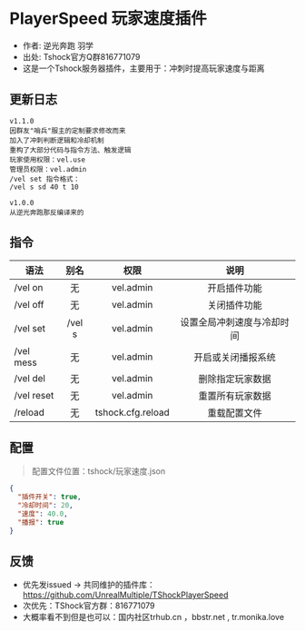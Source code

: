 # PlayerSpeed 玩家速度插件

- 作者: 逆光奔跑 羽学
- 出处: Tshock官方Q群816771079
- 这是一个Tshock服务器插件，主要用于：冲刺时提高玩家速度与距离

## 更新日志

```
v1.1.0
因群友"哨兵"服主的定制要求修改而来
加入了冲刺判断逻辑和冷却机制
重构了大部分代码与指令方法、触发逻辑
玩家使用权限：vel.use
管理员权限：vel.admin
/vel set 指令格式：
/vel s sd 40 t 10

v1.0.0
从逆光奔跑那反编译来的
```

## 指令

| 语法                             | 别名  |       权限       |                   说明                   |
| -------------------------------- | :---: | :--------------: | :--------------------------------------: |
| /vel on  | 无 |   vel.admin    |    开启插件功能    |
| /vel off | 无 |   vel.admin    |    关闭插件功能    |
| /vel set | /vel s |   vel.admin    |    设置全局冲刺速度与冷却时间    |
| /vel mess | 无 |   vel.admin    |    开启或关闭播报系统    |
| /vel del | 无 |   vel.admin    |    删除指定玩家数据    |
| /vel reset | 无 |   vel.admin    |    重置所有玩家数据    |
| /reload  | 无 |   tshock.cfg.reload    |    重载配置文件    |

## 配置
> 配置文件位置：tshock/玩家速度.json
```json
{
  "插件开关": true,
  "冷却时间": 20,
  "速度": 40.0,
  "播报": true
}
```
## 反馈
- 优先发issued -> 共同维护的插件库：https://github.com/UnrealMultiple/TShockPlayerSpeed
- 次优先：TShock官方群：816771079
- 大概率看不到但是也可以：国内社区trhub.cn ，bbstr.net , tr.monika.love